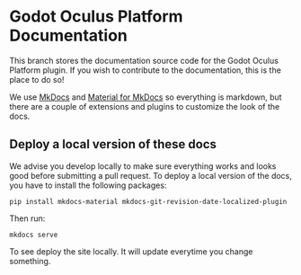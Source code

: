 # Godot Oculus Platform Documentation
This branch stores the documentation source code for the Godot Oculus Platform plugin. If you wish to contribute to the documentation, this is the place to do so!

We use [MkDocs](https://www.mkdocs.org/) and [Material for MkDocs](https://squidfunk.github.io/mkdocs-material/) so everything is markdown, but there are a couple of extensions and plugins to customize the look of the docs.

## Deploy a local version of these docs
We advise you develop locally to make sure everything works and looks good before submitting a pull request. To deploy a local version of the docs, you have to install the following packages:
```
pip install mkdocs-material mkdocs-git-revision-date-localized-plugin
```

Then run:
```
mkdocs serve
```

To see deploy the site locally. It will update everytime you change something.